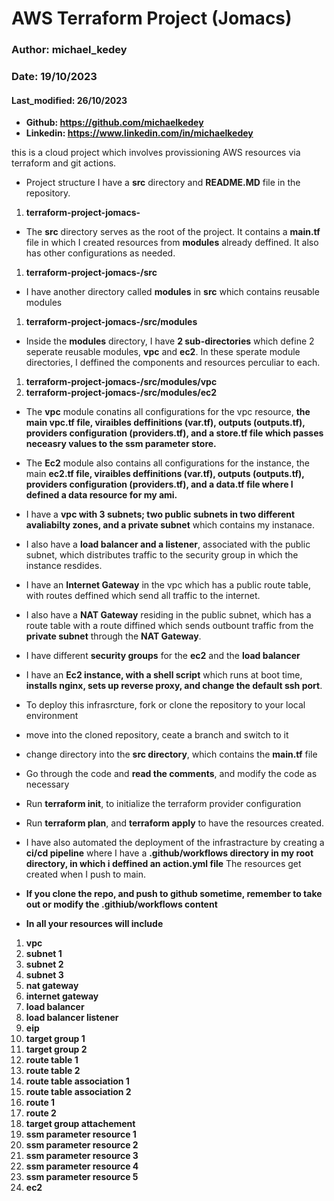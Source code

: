# AWS Terraform Project (Jomacs)
### Author: michael_kedey
### Date: 19/10/2023
#### Last_modified: 26/10/2023
- **Github: https://github.com/michaelkedey**
- **Linkedin: https://www.linkedin.com/in/michaelkedey**


this is a cloud project which involves provissioning AWS resources via terraform and git actions.

-  Project structure
I have a **src** directory and **README.MD** file in the repository.
1. **terraform-project-jomacs-**

-  The **src** directory serves as the root of the project. It contains a **main.tf** file in which I created resources from **modules** already deffined. It also has other configurations as needed.
1. **terraform-project-jomacs-/src**

-  I have another directory called **modules** in **src** which contains reusable modules 
1. **terraform-project-jomacs-/src/modules**

-  Inside the **modules** directory,  I have **2 sub-directories** which define 2 seperate reusable modules, **vpc** and **ec2**. In these sperate module directories, I deffined the components and resources perculiar to each.
1. **terraform-project-jomacs-/src/modules/vpc**
2. **terraform-project-jomacs-/src/modules/ec2**

- The **vpc** module conatins all configurations for the vpc resource, **the main vpc.tf file, viraibles deffinitions (var.tf), outputs (outputs.tf), providers configuration (providers.tf), and a store.tf file which passes neceasry values to the ssm parameter store.**

- The **Ec2** module also contains all configurations for the instance, the main **ec2.tf file, viraibles deffinitions (var.tf), outputs (outputs.tf), providers configuration (providers.tf), and a data.tf file where I defined a data resource for my ami.**

- I have a **vpc with 3 subnets; two public subnets in two different avaliabilty zones, and a private subnet** which contains my instanace.

- I also have a **load balancer and a listener**, associated with the public subnet, which distributes traffic to the security group in which the instance resdides.

- I have an **Internet Gateway** in the vpc which has a public route table, with routes deffined which send all traffic to the internet. 

- I also have a **NAT Gateway** residing in the public subnet, which has a route table with a route diffined which sends outbount traffic from the **private subnet** through the **NAT Gateway**.

- I have different **security groups** for the **ec2** and the **load balancer**
- I have an **Ec2 instance, with a shell script** which runs at boot time, **installs nginx, sets up reverse proxy, and change the default ssh port**.

- To deploy this infrasrcture, fork or clone the repository to your local environment
- move into the cloned repository, ceate a branch and switch to it
- change directory into the **src directory**, which contains the **main.tf** file
- Go through the code and **read the comments**, and modify the code as necessary
- Run **terraform init**, to initialize the terraform provider configuration
- Run **terraform plan**, and **terraform apply** to have the resources created. 
- I have also automated the deployment of the infrastracture by creating a **ci/cd pipeline** where I have a **.github/workflows directory in my root directory, in which i deffined an action.yml file** The resources get created when I push to main.

- **If you clone the repo, and push to github sometime, remember to take out or modify the .githiub/workflows content**
- **In all your resources will include**
1. **vpc**
2. **subnet 1**
3. **subnet 2**
4. **subnet 3**
5. **nat gateway**
6. **internet gateway**
7. **load balancer**
8. **load balancer listener**
9. **eip**
10. **target group 1**
11. **target group 2**
12. **route table 1**
13. **route table 2**
14. **route table association 1**
15. **route table association 2**
15. **route 1**
16. **route 2**
17. **target group attachement**
18. **ssm parameter resource 1**
19. **ssm parameter resource 2**
20. **ssm parameter resource 3**
21. **ssm parameter resource 4**
22. **ssm parameter resource 5**
23. **ec2**





